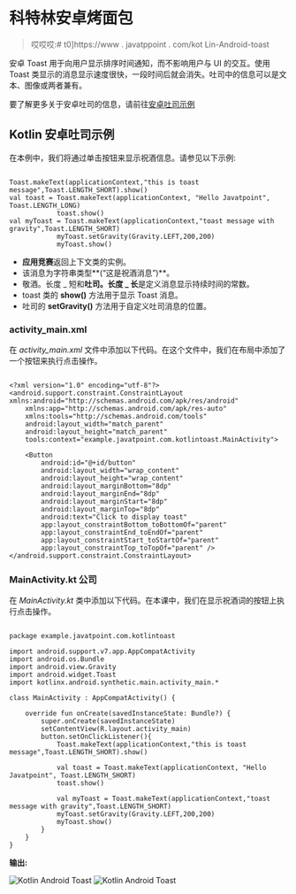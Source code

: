 # 科特林安卓烤面包

> 哎哎哎:# t0]https://www . javatppoint . com/kot Lin-Android-toast

安卓 Toast 用于向用户显示排序时间通知，而不影响用户与 UI 的交互。使用 Toast 类显示的消息显示速度很快，一段时间后就会消失。吐司中的信息可以是文本、图像或两者兼有。

要了解更多关于安卓吐司的信息，请前往[安卓吐司示例](android-toast-example)

## Kotlin 安卓吐司示例

在本例中，我们将通过单击按钮来显示祝酒信息。请参见以下示例:

```

Toast.makeText(applicationContext,"this is toast message",Toast.LENGTH_SHORT).show()
val toast = Toast.makeText(applicationContext, "Hello Javatpoint", Toast.LENGTH_LONG)
            toast.show()
val myToast = Toast.makeText(applicationContext,"toast message with gravity",Toast.LENGTH_SHORT)
            myToast.setGravity(Gravity.LEFT,200,200)
            myToast.show()

```

*   **应用竞赛**返回上下文类的实例。
*   该消息为字符串类型**(“这是祝酒消息”)**。
*   敬酒。长度 _ 短和**吐司。长度 _ 长**是定义消息显示持续时间的常数。
*   toast 类的 **show()** 方法用于显示 Toast 消息。
*   吐司的 **setGravity()** 方法用于自定义吐司消息的位置。

### activity_main.xml

在 *activity_main.xml* 文件中添加以下代码。在这个文件中，我们在布局中添加了一个按钮来执行点击操作。

```

<?xml version="1.0" encoding="utf-8"?>
<android.support.constraint.ConstraintLayout xmlns:android="http://schemas.android.com/apk/res/android"
    xmlns:app="http://schemas.android.com/apk/res-auto"
    xmlns:tools="http://schemas.android.com/tools"
    android:layout_width="match_parent"
    android:layout_height="match_parent"
    tools:context="example.javatpoint.com.kotlintoast.MainActivity">

    <Button
        android:id="@+id/button"
        android:layout_width="wrap_content"
        android:layout_height="wrap_content"
        android:layout_marginBottom="8dp"
        android:layout_marginEnd="8dp"
        android:layout_marginStart="8dp"
        android:layout_marginTop="8dp"
        android:text="Click to display toast"
        app:layout_constraintBottom_toBottomOf="parent"
        app:layout_constraintEnd_toEndOf="parent"
        app:layout_constraintStart_toStartOf="parent"
        app:layout_constraintTop_toTopOf="parent" />
</android.support.constraint.ConstraintLayout>

```

### MainActivity.kt 公司

在 *MainActivity.kt* 类中添加以下代码。在本课中，我们在显示祝酒词的按钮上执行点击操作。

```

package example.javatpoint.com.kotlintoast

import android.support.v7.app.AppCompatActivity
import android.os.Bundle
import android.view.Gravity
import android.widget.Toast
import kotlinx.android.synthetic.main.activity_main.*

class MainActivity : AppCompatActivity() {

    override fun onCreate(savedInstanceState: Bundle?) {
        super.onCreate(savedInstanceState)
        setContentView(R.layout.activity_main)
        button.setOnClickListener(){
            Toast.makeText(applicationContext,"this is toast message",Toast.LENGTH_SHORT).show()

            val toast = Toast.makeText(applicationContext, "Hello Javatpoint", Toast.LENGTH_SHORT)
            toast.show()

            val myToast = Toast.makeText(applicationContext,"toast message with gravity",Toast.LENGTH_SHORT)
            myToast.setGravity(Gravity.LEFT,200,200)
            myToast.show()
        }
    }
}

```

**输出:**

![Kotlin Android Toast](../Images/7818b4a54d0e14cdd29a6e342a56bc1b.png) ![Kotlin Android Toast](../Images/ac1ca51ea47bd5277389105cd1f4027c.png)